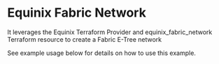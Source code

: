 # Equinix Fabric Network

It leverages the Equinix Terraform Provider and equinix_fabric_network Terraform resource to create a Fabric E-Tree network

See example usage below for details on how to use this example.

<!-- BEGIN_TF_DOCS -->
<!-- END_TF_DOCS -->
